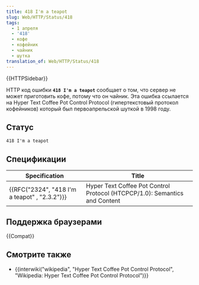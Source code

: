 ```yaml
---
title: 418 I'm a teapot
slug: Web/HTTP/Status/418
tags:
  - 1 апреля
  - '418'
  - кофе
  - кофейник
  - чайник
  - шутка
translation_of: Web/HTTP/Status/418
---
```


{{HTTPSidebar}}

HTTP код ошибки **`418 I'm a teapot`** сообщает о том, что сервер не может приготовить кофе, потому что он чайник. Эта ошибка ссылается на Hyper Text Coffee Pot Control Protocol (гипертекстовый протокол кофейников) который был первоапрельской шуткой в 1998 году.

## Статус

```
418 I'm a teapot
```

## Спецификации

| Specification                                                | Title                                                                      |
| ------------------------------------------------------------ | -------------------------------------------------------------------------- |
| {{RFC("2324", "418 I'm a teapot" , "2.3.2")}} | Hyper Text Coffee Pot Control Protocol (HTCPCP/1.0): Semantics and Content |

## Поддержка браузерами

{{Compat}}

## Смотрите также

- {{interwiki("wikipedia", "Hyper Text Coffee Pot Control Protocol", "Wikipedia: Hyper Text Coffee Pot Control Protocol")}}
